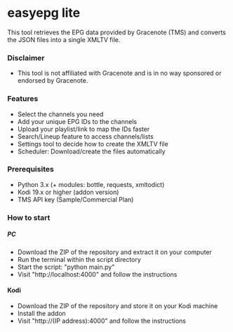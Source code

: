 # easyepg lite

This tool retrieves the EPG data provided by Gracenote (TMS) and converts the JSON files into a single XMLTV file.

### Disclaimer

* This tool is not affiliated with Gracenote and is in no way sponsored or endorsed by Gracenote.

### Features

* Select the channels you need
* Add your unique EPG IDs to the channels
* Upload your playlist/link to map the IDs faster
* Search/Lineup feature to access channels/lists
* Settings tool to decide how to create the XMLTV file
* Scheduler: Download/create the files automatically

### Prerequisites

* Python 3.x (+ modules: bottle, requests, xmltodict)
* Kodi 19.x or higher (addon version)
* TMS API key (Sample/Commercial Plan)

### How to start

##### PC

* Download the ZIP of the repository and extract it on your computer
* Run the terminal within the script directory
* Start the script: "python main.py"
* Visit "http://localhost:4000" and follow the instructions

#### Kodi

* Download the ZIP of the repository and store it on your Kodi machine
* Install the addon
* Visit "http://(IP address):4000" and follow the instructions